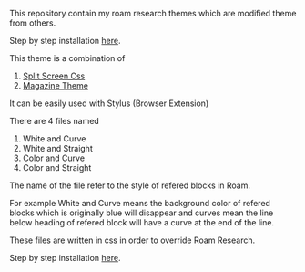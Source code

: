 This repository contain my roam research themes which are modified theme from others.

Step by step installation [here](https://natchamon.wordpress.com/2020/05/11/myroamresearchtheme/).

This theme is a combination of 
1. [Split Screen Css](https://davidcrandallwrites.com/split-screen-and-rtl-custom-css-scripts-for-roam/)
2. [Magazine Theme](https://github.com/Richard-Meadows/roam-magazine-theme)

It can be easily used with Stylus (Browser Extension)

There are 4 files named 
1. White and Curve
2. White and Straight
3. Color and Curve
4. Color and Straight

The name of the file refer to the style of refered blocks in Roam.

For example White and Curve means the background color of refered blocks which is originally blue will disappear and curves mean the line below heading of refered block will have a curve at the end of the line.


These files are written in css in order to override Roam Research.

Step by step installation [here](https://natchamon.wordpress.com/2020/05/11/myroamresearchtheme/).
